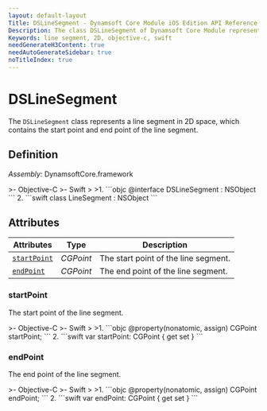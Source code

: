 ```yaml
---
layout: default-layout
Title: DSLineSegment - Dynamsoft Core Module iOS Edition API Reference
Description: The class DSLineSegment of Dynamsoft Core Module represents a line segment in 2D space, which contains the start point and end point of the line segment.
Keywords: line segment, 2D, objective-c, swift
needGenerateH3Content: true
needAutoGenerateSidebar: true
noTitleIndex: true
---
```


# DSLineSegment

The `DSLineSegment` class represents a line segment in 2D space, which contains the start point and end point of the line segment.

## Definition

*Assembly:* DynamsoftCore.framework

<div class="sample-code-prefix"></div>
>- Objective-C
>- Swift
>
>1. 
```objc
@interface DSLineSegment : NSObject
```
2. 
```swift
class LineSegment : NSObject
```

## Attributes

| Attributes | Type | Description |
| ---------- | ---- | ----------- |
| [`startPoint`](#startpoint) | *CGPoint* | The start point of the line segment. |
| [`endPoint`](#endpoint) | *CGPoint* | The end point of the line segment. |

### startPoint

The start point of the line segment.

<div class="sample-code-prefix"></div>
>- Objective-C
>- Swift
>
>1. 
```objc
@property(nonatomic, assign) CGPoint startPoint;
```
2. 
```swift
var startPoint: CGPoint { get set }
```

### endPoint

The end point of the line segment.

<div class="sample-code-prefix"></div>
>- Objective-C
>- Swift
>
>1. 
```objc
@property(nonatomic, assign) CGPoint endPoint;
```
2. 
```swift
var endPoint: CGPoint { get set }
```
